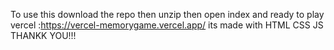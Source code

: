 To use this download the repo then unzip then open index and ready to play 
vercel :https://vercel-memorygame.vercel.app/
its made with HTML CSS JS 
THANKK YOU!!!
